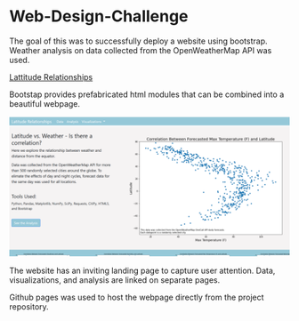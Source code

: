 # Web-Design-Challenge
The goal of this was to successfully deploy a website using bootstrap. Weather analysis on data collected from the OpenWeatherMap API was used. 

[Lattitude Relationships](https://bakerv.github.io/API-python/index.html)

Bootstap provides prefabricated html modules that can be combined into a beautiful webpage.

[<img src="https://github.com/bakerv/Web-Design-Challenge/blob/main/WebVisualizations/Visualizations/Deployment.PNG">](https://bakerv.github.io/API-python/index.html)

The website has an inviting landing page to capture user attention. Data, visualizations, and analysis are linked on separate pages.

Github pages was used to host the webpage directly from the project repository. 

